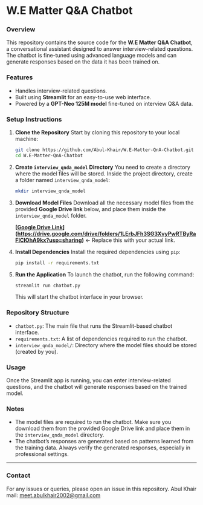 # **W.E Matter Q&A Chatbot**

### **Overview**
This repository contains the source code for the **W.E Matter Q&A Chatbot**, a conversational assistant designed to answer interview-related questions. The chatbot is fine-tuned using advanced language models and can generate responses based on the data it has been trained on.

### **Features**
- Handles interview-related questions.
- Built using **Streamlit** for an easy-to-use web interface.
- Powered by a **GPT-Neo 125M model** fine-tuned on interview Q&A data.

### **Setup Instructions**

1. **Clone the Repository**
   Start by cloning this repository to your local machine:

   ```bash
   git clone https://github.com/Abul-Khair/W.E-Matter-QnA-Chatbot.git
   cd W.E-Matter-QnA-Chatbot
   ```

2. **Create `interview_qnda_model` Directory**
   You need to create a directory where the model files will be stored. Inside the project directory, create a folder named `interview_qnda_model`:

   ```bash
   mkdir interview_qnda_model
   ```

3. **Download Model Files**
   Download all the necessary model files from the provided **Google Drive link** below, and place them inside the `interview_qnda_model` folder.

   **[[Google Drive Link](#)](https://drive.google.com/drive/folders/1LErbJFh3SG3XvyPwRTByRaFIClOhA9kx?usp=sharing)**  ← Replace this with your actual link.

4. **Install Dependencies**
   Install the required dependencies using `pip`:

   ```bash
   pip install -r requirements.txt
   ```

5. **Run the Application**
   To launch the chatbot, run the following command:

   ```bash
   streamlit run chatbot.py
   ```

   This will start the chatbot interface in your browser.

### **Repository Structure**
- `chatbot.py`: The main file that runs the Streamlit-based chatbot interface.
- `requirements.txt`: A list of dependencies required to run the chatbot.
- `interview_qnda_model/`: Directory where the model files should be stored (created by you).

### **Usage**
Once the Streamlit app is running, you can enter interview-related questions, and the chatbot will generate responses based on the trained model.

### **Notes**
- The model files are required to run the chatbot. Make sure you download them from the provided Google Drive link and place them in the `interview_qnda_model` directory.
- The chatbot’s responses are generated based on patterns learned from the training data. Always verify the generated responses, especially in professional settings.

---

### **Contact**
For any issues or queries, please open an issue in this repository.
Abul Khair
mail: meet.abulkhair2002@gmail.com
